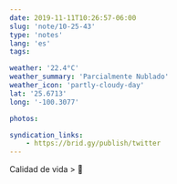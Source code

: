 ```yaml
---
date: 2019-11-11T10:26:57-06:00
slug: 'note/10-25-43'
type: 'notes'
lang: 'es'
tags:

weather: '22.4°C'
weather_summary: 'Parcialmente Nublado'
weather_icon: 'partly-cloudy-day'
lat: '25.6713'
long: '-100.3077'

photos:

syndication_links:
    - https://brid.gy/publish/twitter
---
```

Calidad de vida > 💸